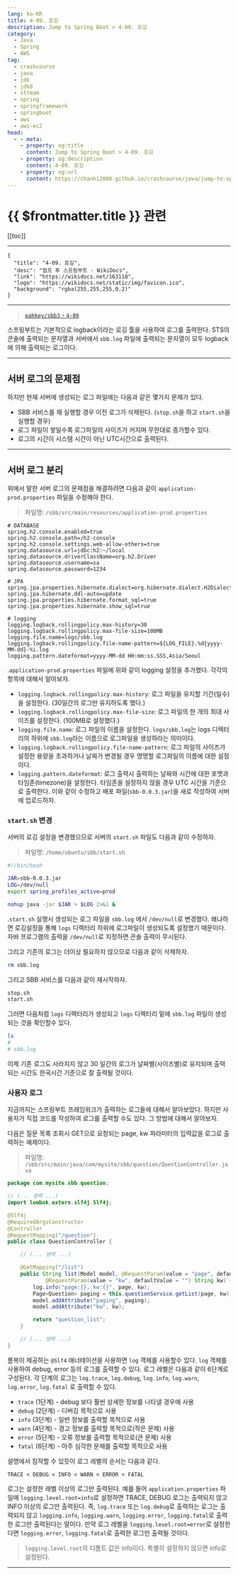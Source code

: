 ```yaml
---
lang: ko-KR
title: 4-09. 로깅
description: Jump to Spring Boot > 4-09. 로깅
category:
  - Java
  - Spring
  - AWS
tag: 
  - crashcourse
  - java
  - jdk
  - jdk8
  - stream
  - spring
  - springframework
  - springboot
  - aws
  - aws-ec2
head:
  - - meta:
    - property: og:title
      content: Jump to Spring Boot > 4-09. 로깅
    - property: og:description
      content: 4-09. 로깅
    - property: og:url
      content: https://chanhi2000.github.io/crashcourse/java/jump-to-spring-boot/04I.html
---
```


# {{ $frontmatter.title }} 관련

[[toc]]

---

```component VPCard
{
  "title": "4-09. 로깅",
  "desc": "점프 투 스프링부트 - WikiDocs",
  "link": "https://wikidocs.net/163118",
  "logo": "https://wikidocs.net/static/img/favicon.ico",
  "background": "rgba(255,255,255,0.2)"
}
```

---

> [<FontIcon icon="iconfont icon-github"/> `pahkey/sbb3` - <FontIcon icon="iconfont icon-folder"/> `4-09`](https://github.com/pahkey/sbb3/tree/4-09)

스프링부트는 기본적으로 logback이라는 로깅 툴을 사용하여 로그를 출력한다. STS의 콘솔에 출력되는 문자열과 서버에서 <FontIcon icon="iconfont icon-file"/>`sbb.log` 파일에 출력되는 문자열이 모두 logback에 의해 출력되는 로그이다.

---

## 서버 로그의 문제점

하지만 현재 서버에 생성되는 로그 파일에는 다음과 같은 몇가지 문제가 있다.

- SBB 서비스를 재 실행할 경우 이전 로그가 삭제된다. (<FontIcon icon="iconfont icon-shell"/>`stop.sh`을 하고 <FontIcon icon="iconfont icon-shell"/>`start.sh`을 실행할 경우)
- 로그 파일이 쌓일수록 로그파일의 사이즈가 커지며 무한대로 증가할수 있다.
- 로그의 시간이 시스템 시간이 아닌 UTC시간으로 출력된다.

---

## 서버 로그 분리

위에서 말한 서버 로그의 문제점을 해결하려면 다음과 같이 <FontIcon icon="iconfont icon-file"/>`application-prod.properties` 파일을 수정해야 한다.

> 파일명: <FontIcon icon="iconfont icon-folder"/>`/sbb/src/main/resources/`<FontIcon icon="iconfont icon-file"/>`application-prod.properties`

```properties
# DATABASE
spring.h2.console.enabled=true
spring.h2.console.path=/h2-console
spring.h2.console.settings.web-allow-others=true
spring.datasource.url=jdbc:h2:~/local
spring.datasource.driverClassName=org.h2.Driver
spring.datasource.username=sa
spring.datasource.password=1234

# JPA
spring.jpa.properties.hibernate.dialect=org.hibernate.dialect.H2Dialect
spring.jpa.hibernate.ddl-auto=update
spring.jpa.properties.hibernate.format_sql=true
spring.jpa.properties.hibernate.show_sql=true

# logging
logging.logback.rollingpolicy.max-history=30
logging.logback.rollingpolicy.max-file-size=100MB
logging.file.name=logs/sbb.log
logging.logback.rollingpolicy.file-name-pattern=${LOG_FILE}.%d{yyyy-MM-dd}-%i.log
logging.pattern.dateformat=yyyy-MM-dd HH:mm:ss.SSS,Asia/Seoul
```

.<FontIcon icon="iconfont icon-file"/>`application-prod.properties` 파일에 위와 같이 logging 설정을 추가했다. 각각의 항목에 대해서 알아보자.

- `logging.logback.rollingpolicy.max-history`: 로그 파일을 유지할 기간(일수)을 설정한다. (30일간의 로그만 유지하도록 했다.)
- `logging.logback.rollingpolicy.max-file-size`: 로그 파일의 한 개의 최대 사이즈를 설정한다. (100MB로 설정했다.)
- `logging.file.name`: 로그 파일의 이름을 설정한다. <FontIcon icon="iconfont icon-folder"/>`logs/`<FontIcon icon="iconfont icon-file"/>`sbb.log`는 logs 디렉터리의 하위에 <FontIcon icon="iconfont icon-file"/>`sbb.log`라는 이름으로 로그파일을 생성하라는 의미이다.
- `logging.logback.rollingpolicy.file-name-pattern`: 로그 파일의 사이즈가 설정한 용량을 초과하거나 날짜가 변경될 경우 명명할 로그파일의 이름에 대한 설정이다.
- `logging.pattern.dateformat`: 로그 출력시 출력하는 날짜와 시간에 대한 포맷과 타임존(timezone)을 설정한다. 타임존을 설정하지 않을 경우 UTC 시간을 기준으로 출력한다.
이와 같이 수정하고 배포 파일(<FontIcon icon="fa-brands fa-java"/>`sbb-0.0.3.jar`)을 새로 작성하여 서버에 업로드하자.

### <FontIcon icon="iconfont icon-shell"/>`start.sh` 변경

서버의 로깅 설정을 변경했으므로 서버의 <FontIcon icon="iconfont icon-shell"/>`start.sh` 파일도 다음과 같이 수정하자.

> 파일명: <FontIcon icon="iconfont icon-folder"/>`/home/ubuntu/sbb/`<FontIcon icon="iconfont icon-shell"/>`start.sh`

```sh
#!/bin/bash

JAR=sbb-0.0.3.jar
LOG=/dev/null
export spring_profiles_active=prod

nohup java -jar $JAR > $LOG 2>&1 &
```

.<FontIcon icon="iconfont icon-shell"/>`start.sh` 실행시 생성되는 로그 파일을 <FontIcon icon="iconfont icon-file"/>`sbb.log` 에서 <FontIcon icon="iconfont icon-folder"/>`/dev/null`로 변경했다. 왜냐하면 로깅설정을 통해 <FontIcon icon="iconfont icon-folder"/>`logs` 디렉터리 하위에 로그파일이 생성되도록 설정했기 때문이다. 자바 프로그램의 출력을 <FontIcon icon="iconfont icon-folder"/>`/dev/null`로 지정하면 콘솔 출력이 무시된다.

그리고 기존의 로그는 더이상 필요하지 않으므로 다음과 같이 삭제하자.

```sh
rm sbb.log
```
그리고 SBB 서비스를 다음과 같이 재시작하자.

```sh
stop.sh
start.sh
```

그러면 다음처럼 <FontIcon icon="iconfont icon-folder"/>`logs` 디렉터리가 생성되고 <FontIcon icon="iconfont icon-folder"/>`logs` 디렉터리 밑에 <FontIcon icon="iconfont icon-file"/>`sbb.log` 파일이 생성되는 것을 확인할수 있다.

```sh
ls
#
# sbb.log
```

이제 기존 로그도 사라지지 않고 30 일간의 로그가 날짜별(사이즈별)로 유지되며 출력되는 시간도 한국시간 기준으로 잘 출력될 것이다.

### 사용자 로그

지금까지는 스프링부트 프레임워크가 출력하는 로그들에 대해서 알아보았다. 하지만 사용자가 직접 코드를 작성하여 로그를 출력할 수도 있다. 그 방법에 대해서 알아보자.

다음은 질문 목록 조회시 GET으로 요청되는 page, kw 파라미터의 입력값을 로그로 출력하는 예제이다.

> 파일명: <FontIcon icon="iconfont icon-folder"/>`/sbb/src/main/java/com/mysite/sbb/question/`<FontIcon icon="fa-brands fa-java"/>`QuestionController.java`

```java
package com.mysite.sbb.question;

// (... 생략 ...)
import lombok.extern.slf4j.Slf4j;

@Slf4j
@RequiredArgsConstructor
@Controller
@RequestMapping("/question")
public class QuestionController {

    // (... 생략 ...)

    @GetMapping("/list")
    public String list(Model model, @RequestParam(value = "page", defaultValue = "0") int page, 
            @RequestParam(value = "kw", defaultValue = "") String kw) {
        log.info("page:{}, kw:{}", page, kw);
        Page<Question> paging = this.questionService.getList(page, kw);
        model.addAttribute("paging", paging);
        model.addAttribute("kw", kw);

        return "question_list";
    }

    // (... 생략 ...)
}
```

롬복이 제공하는 `@Slf4` 애너테이션을 사용하면 `log` 객체를 사용할수 있다. `log` 객체를 사용하여 debug, error 등의 로그를 출력할 수 있다. 로그 레벨은 다음과 같이 6단계로 구성된다. 각 단계의 로그는 `log.trace`, `log.debug`, `log.info`, `log.warn`, `log.error`, `log.fatal` 로 출력할 수 있다.

- `trace` (1단계) - debug 보다 훨씬 상세한 정보를 나타낼 경우에 사용
- `debug` (2단계) - 디버깅 목적으로 사용
- `info` (3단계) - 일반 정보를 출력할 목적으로 사용
- `warn` (4단계) - 경고 정보를 출력할 목적으로(작은 문제) 사용
- `error` (5단계) - 오류 정보를 출력할 목적으로(큰 문제) 사용
- `fatal` (6단계) - 아주 심각한 문제를 출력할 목적으로 사용

설명에서 짐작할 수 있듯이 로그 레벨의 순서는 다음과 같다.

```
TRACE < DEBUG < INFO < WARN < ERROR < FATAL
```

로그는 설정한 레벨 이상의 로그만 출력된다. 예를 들어 <FontIcon icon="iconfont icon-file"/>`application.properties` 파일에 `logging.level.root=info`로 설정하면 TRACE, DEBUG 로그는 출력되지 않고 INFO 이상의 로그만 출력된다. 즉, `log.trace` 또는 `log.debug`로 출력하는 로그는 출력되지 않고 `logging.info`, `logging.warn`, `logging.error`, `logging.fatal`로 출력한 로그만 출력된다는 말이다. 만약 로그 레벨을 `logging.level.root=error`로 설정한다면 `logging.error`, `logging.fatal`로 출력한 로그만 출력될 것이다.

> `logging.level.root`의 디폴트 값은 info이다. 특별히 설정하지 않으면 info로 설정된다.

---

<TagLinks />
